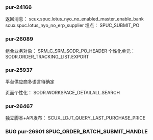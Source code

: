 ### pur-24166

返回消息：
	scux.spuc.lotus_nyo_no_enabled_master_enable_bank
	scux.spuc.lotus_nyo_no_erp_supplier
埋点：
	SPUC_SUBMIT_PO




### pur-26089

组合业务对象：
	SRM_C_SRM_SODR_PO_HEADER
个性化单元：
	SODR.ORDER_TRACKING_LIST.EXPORT


### pur-25937

平台供应商多语言待确定

页面个性化：
	  SODR.WORKSPACE_DETAILALL.SEARCH


### pur-26467

独立脚本+API发布：
	SCUX_LDJT_QUERY_LAST_PURCHASE_PRICE





### BUG pur-26901   SPUC_ORDER_BATCH_SUBMIT_HANDLE